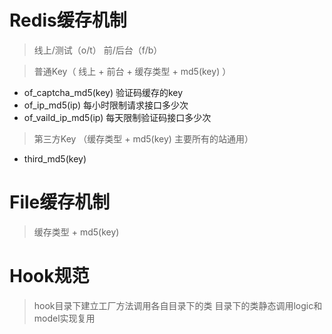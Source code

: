 Redis缓存机制 
===============
> 线上/测试（o/t） 前/后台（f/b） 

> 普通Key（ 线上 + 前台 + 缓存类型 + md5(key) ）
 + of_captcha_md5(key)  验证码缓存的key
 + of_ip_md5(ip) 每小时限制请求接口多少次
 + of_vaild_ip_md5(ip) 每天限制验证码接口多少次
 
> 第三方Key （缓存类型 + md5(key) 主要所有的站通用）
 + third_md5(key)

File缓存机制
===============
> 缓存类型 + md5(key)

Hook规范
===============
> hook目录下建立工厂方法调用各自目录下的类
> 目录下的类静态调用logic和model实现复用
